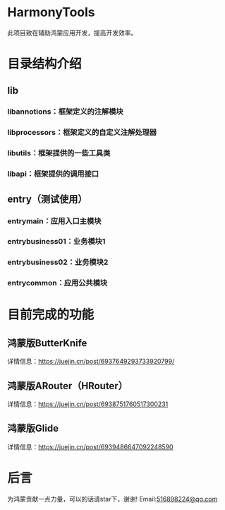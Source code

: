 # HarmonyTools
此项目致在辅助鸿蒙应用开发，提高开发效率。

# 目录结构介绍
## lib
### libannotions：框架定义的注解模块
### libprocessors：框架定义的自定义注解处理器
### libutils：框架提供的一些工具类
### libapi：框架提供的调用接口
## entry（测试使用）
### entrymain：应用入口主模块
### entrybusiness01：业务模块1
### entrybusiness02：业务模块2
### entrycommon：应用公共模块

# 目前完成的功能
## 鸿蒙版ButterKnife
详情信息：https://juejin.cn/post/6937649293733920799/
## 鸿蒙版ARouter（HRouter）
详情信息：https://juejin.cn/post/6938751760517300231
## 鸿蒙版Glide
详情信息：https://juejin.cn/post/6939486647092248590

# 后言
为鸿蒙贡献一点力量，可以的话请star下，谢谢!
Email:516898224@qq.com
